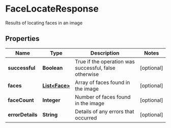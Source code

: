 

# FaceLocateResponse

Results of locating faces in an image

## Properties

| Name | Type | Description | Notes |
|------------ | ------------- | ------------- | -------------|
|**successful** | **Boolean** | True if the operation was successful, false otherwise |  [optional] |
|**faces** | [**List&lt;Face&gt;**](Face.md) | Array of faces found in the image |  [optional] |
|**faceCount** | **Integer** | Number of faces found in the image |  [optional] |
|**errorDetails** | **String** | Details of any errors that occurred |  [optional] |



